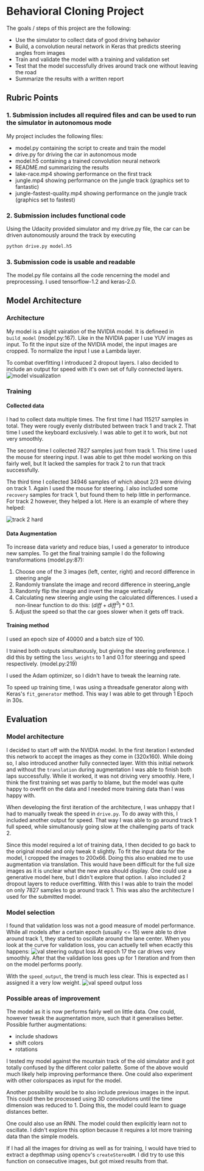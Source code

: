 # Behavioral Cloning Project

The goals / steps of this project are the following:
* Use the simulator to collect data of good driving behavior
* Build, a convolution neural network in Keras that predicts steering angles from images
* Train and validate the model with a training and validation set
* Test that the model successfully drives around track one without leaving the road
* Summarize the results with a written report

## Rubric Points

### 1. Submission includes all required files and can be used to run the simulator in autonomous mode

My project includes the following files:
* model.py containing the script to create and train the model
* drive.py for driving the car in autonomous mode
* model.h5 containing a trained convolution neural network
* README.md summarizing the results
* lake-race.mp4 showing performance on the first track
* jungle.mp4 showing performance on the jungle track (graphics set to fantastic)
* jungle-fastest-quality.mp4 showing performance on the jungle track (graphics set to fastest)

### 2. Submission includes functional code
Using the Udacity provided simulator and my drive.py file, the car can be driven autonomously around the track by executing 
```sh
python drive.py model.h5
```

### 3. Submission code is usable and readable

The model.py file contains all the code rencerning the model and preprocessing. I used tensorflow-1.2 and keras-2.0.

## Model Architecture

### Architecture
My model is a slight vairation of the NVIDIA model. It is defineed in `build_model` (model.py:167).
Like in the NVIDIA paper I use YUV images as input. To fit the input size of the NVIDIA model, the input images are cropped.
To normalize the input I use a Lambda layer.

To combat overfitting I introduced 2 dropout layers.
I also decided to include an output for speed with it's own set of fully connected layers.
![model visualization](model.png)

### Training

#### Collected data
I had to collect data multiple times.
The first time I had 115217 samples in total.
They were rougly evenly distributed between track 1 and track 2.
That time I used the keyboard exclusively.
I was able to get it to work, but not very smoothly.

The second time I collected 7827 samples just from track 1.
This time I used the mouse for steering input.
I was able to get thhe model working on this fairly well, but It lacked the samples for track 2 to run that track successfully.

The third time I collected 34946 samples of which about 2/3 were driving on track 1.
Again I used the mouse for steering.
I also included some `recovery` samples for track 1, but found them to help little in performance.
For track 2 however, they helped a lot. Here is an example of where they helped:

![track 2 hard](writeup_images/track2_bad.jpg)

#### Data Augmentation
To increase data variety and reduce bias, I used a generator to introduce new samples.
To get the final training sample I do the following transformations (model.py:87):
1. Choose one of the 3 images (left, center, right) and record difference in steering angle
2. Randomly translate the image and record difference in steering_angle
3. Randomly flip the image and invert the image vertically
4. Calculating new steering angle using the calculated differences. I used a non-linear function to do this: $(diff+diff^3)*0.1$.
5. Adjust the speed so that the car goes slower when it gets off track.

#### Training method
I used an epoch size of 40000 and a batch size of 100.

I trained both outputs simultanously, but giving the steering preference.
I did this by setting the `loss_weights` to 1 and 0.1 for steeringg and speed respectively. (model.py:219)

I used the Adam optimizer, so I didn't have to tweak the learning rate.

To speed up training time, I was using a threadsafe generator along with Keras's `fit_generator` method.
This way I was able to get through 1 Epoch in 30s.


## Evaluation

### Model architecture
I decided to start off with the NVIDIA model.
In the first iteration I extended this network to accept the images as they come in (320x160).
While doing so, I also introduced another fully connected layer.
With this initial network and without the `translation` during augmentation I was able to finish both laps successfully.
While it worked, it was not driving very smoothly.
Here, I think the first training set was partly to blame, but the model was quite happy to overfit on the data and I needed more training data than I was happy with.

When developing the first iteration of the architecture, I was unhappy that I had to manually tweak the speed in `drive.py`.
To do away with this, I included another output for speed.
That way I was able to go around track 1 full speed, while simultanously going slow at the challenging parts of track 2.

Since this model required a lot of training data, I then decided to go back to the original model and only tweak it slightly.
To fit the input data for the model, I cropped the images to 200x66.
Doing this also enabled me to use augmentation via translation.
This would have been difficult for the full size images as it is unclear what the new area should display.
One could use a generative model here, but I didn't explore that option.
I also included 2 dropout layers to reduce overfitting.
With this I was able to train the model on only 7827 samples to go around track 1.
This was also the architecture I used for the submitted model.

### Model selection
I found that validation loss was not a good measure of model performance.
While all models after a certain epoch (usually <= 15) were able to drive around track 1,
they started to oscillate around the lane center.
When you look at the curve for validation loss, you can actuelly tell when ecactly this happens:
![val steering output loss](writeup_images/val_steering_output_loss.png)
At epoch 17 the car drives very smoothly.
After that the validation loss goes up for 1 iteration and from then on the model performs poorly.

With the `speed_output`, the trend is much less clear. This is expected as I assigned it a very low weight.
![val speed output loss](writeup_images/val_speed_output_loss.png)

### Possible areas of improvement
The model as it is now performs fairly well on little data.
One could, however tweak the augmentation more, such that it generalises better.
Possible further augmentations:
* include shadows
* shift colors
* rotations

I tested my model against the mountain track of the old simulator and it got totally confused by the different color pallette.
Some of the above would much likely help improving performance there.
One could also experiment with other colorspaces as input for the model.

Another possibility would be to also include previous images in the input.
This could then be processed using 3D convolutions until the time dimension was reduced to 1.
Doing this, the model could learn to guage distances better.

One could also use an RNN.
The model could then explicitly learn not to oscillate.
I didn't explore this option because it requires a lot more training data than the simple models.

If I had all the images for driving as well as for training, I would have tried to extract a depthmap using opencv's `createStereoBM`.
I did try to use this function on consecutive images, but got mixed results from that.
